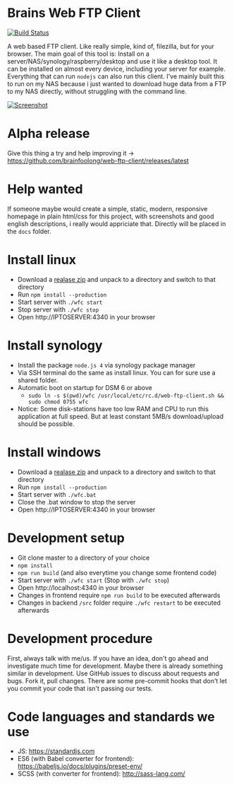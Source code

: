 # Brains Web FTP Client
[![Build Status](https://travis-ci.org/brainfoolong/web-ftp-client.svg?branch=master)](https://travis-ci.org/brainfoolong/web-ftp-client)

A web based FTP client. Like really simple, kind of, filezilla, but for your browser. The main goal of this tool is: Install on a server/NAS/synology/raspberry/desktop and use it like a desktop tool. It can be installed on almost every device, including your server for example. Everything that can run `nodejs` can also run this client. I've mainly built this to run on my NAS because i just wanted to download huge data from a FTP to my NAS directly, without struggling with the command line.

[![Screenshot](https://brainfoolong.github.io/web-ftp-client/images/web-ftp.png)](http://imgur.com/7xQLoXp)

# Alpha release
Give this thing a try and help improving it -> https://github.com/brainfoolong/web-ftp-client/releases/latest

# Help wanted
If someone maybe would create a simple, static, modern, responsive homepage in plain html/css for this project, with screenshots and good english descriptions, i really would appriciate that. Directly will be placed in the `docs` folder.

# Install linux
* Download a [realase zip](https://github.com/brainfoolong/web-ftp-client/releases/latest) and unpack to a directory and switch to that directory
* Run `npm install --production`
* Start server with `./wfc start`
* Stop server with `./wfc stop`
* Open http://IPTOSERVER:4340 in your browser

# Install synology
* Install the package `node.js 4` via synology package manager
* Via SSH terminal do the same as install linux. You can for sure use a shared folder.
* Automatic boot on startup for DSM 6 or above
  * `sudo ln -s $(pwd)/wfc /usr/local/etc/rc.d/web-ftp-client.sh && sudo chmod 0755 wfc`
* Notice: Some disk-stations have too low RAM and CPU to run this application at full speed. But at least constant 5MB/s download/upload should be possible.

# Install windows
* Download a [realase zip](https://github.com/brainfoolong/web-ftp-client/releases/latest) and unpack to a directory and switch to that directory
* Run `npm install --production`
* Start server with `./wfc.bat`
* Close the .bat window to stop the server
* Open http://IPTOSERVER:4340 in your browser
 
# Development setup
* Git clone master to a directory of your choice
* `npm install`
* `npm run build` (and also everytime you change some frontend code)
* Start server with `./wfc start` (Stop with `./wfc stop`)
* Open http://localhost:4340 in your browser
* Changes in frontend require `npm run build` to be executed afterwards
* Changes in backend `/src` folder require `./wfc restart` to be executed afterwards

# Development procedure
First, always talk with me/us. If you have an idea, don't go ahead and investigate much time for development. Maybe there is already something similar in development. Use GitHub issues to discuss about requests and bugs. Fork it, pull changes. There are some pre-commit hooks that don't let you commit your code that isn't passing our tests.

# Code languages and standards we use
* JS: https://standardjs.com
* ES6 (with Babel converter for frontend): https://babeljs.io/docs/plugins/preset-env/
* SCSS (with converter for frontend): http://sass-lang.com/